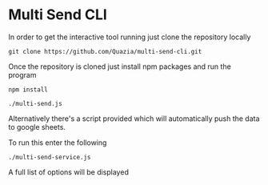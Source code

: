 # Multi Send CLI

In order to get the interactive tool running just clone the repository locally

``` git clone https://github.com/Quazia/multi-send-cli.git ```

Once the repository is cloned just install npm packages and run the program

``` 
npm install

./multi-send.js 

```

Alternatively there's a script provided which will automatically push the data to google sheets.

To run this enter the following

```
./multi-send-service.js
```

A full list of options will be displayed